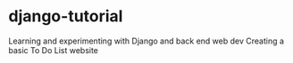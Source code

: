 # django-tutorial
Learning and experimenting with Django and back end web dev
Creating a basic To Do List website
